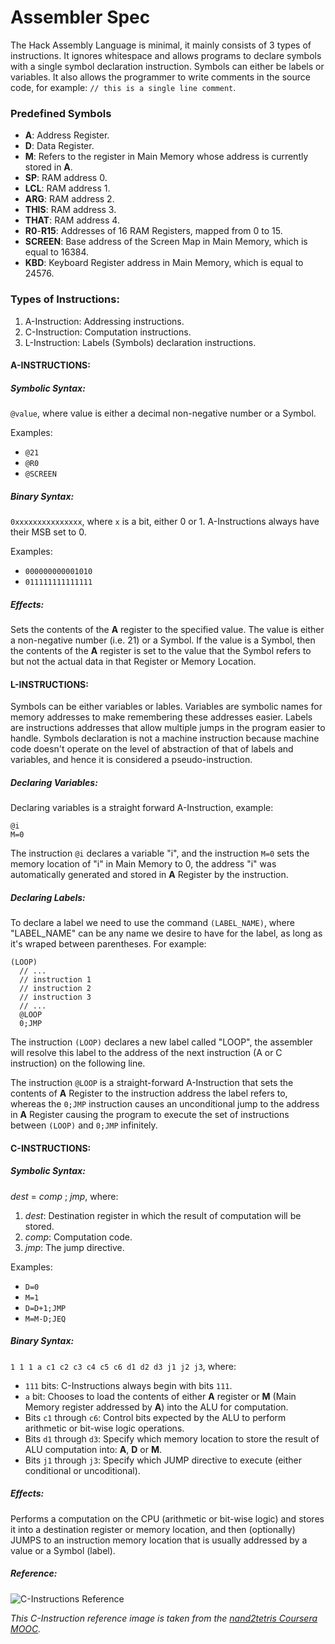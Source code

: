 # Assembler Spec

The Hack Assembly Language is minimal, it mainly consists of 3 types of instructions. It ignores whitespace and allows programs to declare symbols with a single symbol declaration instruction. Symbols can either be labels or variables. It also allows the programmer to write comments in the source code, for example: `// this is a single line comment`.

### Predefined Symbols

  * **A**: Address Register.
  * **D**: Data Register.
  * **M**: Refers to the register in Main Memory whose address is currently stored in **A**.
  * **SP**: RAM address 0.
  * **LCL**: RAM address 1.
  * **ARG**: RAM address 2.
  * **THIS**: RAM address 3.
  * **THAT**: RAM address 4.
  * **R0**-**R15**: Addresses of 16 RAM Registers, mapped from 0 to 15.
  * **SCREEN**: Base address of the Screen Map in Main Memory, which is equal to 16384.
  * **KBD**: Keyboard Register address in Main Memory, which is equal to 24576.

### Types of Instructions:

  1. A-Instruction: Addressing instructions.
  2. C-Instruction: Computation instructions.
  3. L-Instruction: Labels (Symbols) declaration instructions.

#### A-INSTRUCTIONS:

##### Symbolic Syntax:

`@value`, where value is either a decimal non-negative number or a Symbol.

Examples:

  * `@21`
  * `@R0`
  * `@SCREEN`

##### Binary Syntax:

`0xxxxxxxxxxxxxxx`, where `x` is a bit, either 0 or 1. A-Instructions always have their MSB set to 0.

Examples:

  * `000000000001010`
  * `011111111111111`

##### Effects:

Sets the contents of the **A** register to the specified value. The value is either a non-negative number (i.e. 21) or a Symbol. If the value is a Symbol, then the contents of the **A** register is set to the value that the Symbol refers to but not the actual data in that Register or Memory Location.

#### L-INSTRUCTIONS:

Symbols can be either variables or lables. Variables are symbolic names for memory addresses to make remembering these addresses easier. Labels are instructions addresses that allow multiple jumps in the program easier to handle. Symbols declaration is not a machine instruction because machine code doesn't operate on the level of abstraction of that of labels and variables, and hence it is considered a pseudo-instruction.

##### Declaring Variables:

Declaring variables is a straight forward A-Instruction, example:

```
@i
M=0
```

The instruction `@i` declares a variable "i", and the instruction `M=0` sets the memory location of "i" in Main Memory to 0, the address "i" was automatically generated and stored in **A** Register by the instruction.

##### Declaring Labels:

To declare a label we need to use the command `(LABEL_NAME)`, where "LABEL_NAME" can be any name we desire to have for the label, as long as it's wraped between parentheses. For example:

```
(LOOP)
  // ...
  // instruction 1
  // instruction 2
  // instruction 3
  // ...
  @LOOP
  0;JMP
```

The instruction `(LOOP)` declares a new label called "LOOP", the assembler will resolve this label to the address of the next instruction (A or C instruction) on the following line.

The instruction `@LOOP` is a straight-forward A-Instruction that sets the contents of **A** Register to the instruction address the label refers to, whereas the `0;JMP` instruction causes an unconditional jump to the address in **A** Register causing the program to execute the set of instructions between `(LOOP)` and `0;JMP` infinitely.

#### C-INSTRUCTIONS:

##### Symbolic Syntax:

*dest* = *comp* ; *jmp*, where:

  1. *dest*: Destination register in which the result of computation will be stored.
  2. *comp*: Computation code.
  3. *jmp*: The jump directive.

Examples:
  * `D=0`
  * `M=1`
  * `D=D+1;JMP`
  * `M=M-D;JEQ`

##### Binary Syntax:

`1 1 1 a c1 c2 c3 c4 c5 c6 d1 d2 d3 j1 j2 j3`, where:

  * `111` bits: C-Instructions always begin with bits `111`.
  * `a` bit: Chooses to load the contents of either **A** register or **M** (Main Memory register addressed by **A**) into the ALU for computation.
  * Bits `c1` through `c6`: Control bits expected by the ALU to perform arithmetic or bit-wise logic operations.
  * Bits `d1` through `d3`: Specify which memory location to store the result of ALU computation into: **A**, **D** or **M**.
  * Bits `j1` through `j3`: Specify which JUMP directive to execute (either conditional or uncoditional).

##### Effects:

Performs a computation on the CPU (arithmetic or bit-wise logic) and stores it into a destination register or memory location, and then (optionally) JUMPS to an instruction memory location that is usually addressed by a value or a Symbol (label).

##### Reference:

![C-Instructions Reference](assets/c_instructions_reference.png "C-Instructions Reference")

*This C-Instruction reference image is taken from the [nand2tetris Coursera MOOC](https://www.coursera.org/learn/build-a-computer).*
